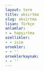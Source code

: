 ```yaml
---
layout: term
title: aksırtma
slug: aksirtma
lisan: Türkçe
anlamlar:
- ► hapşırtma
ozellikler:
- - isim
ornekler:
- - ''
orneklerkaynak:
- - ''
---
```

